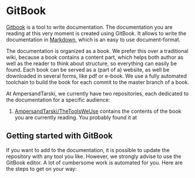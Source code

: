 # GitBook

[Gitbook](www.gitbook.com) is a tool to write documentation. The documentation you are reading at this very moment is created using GitBook. It allows to write the documentation in [Markdown](https://www.gitbook.com/book/gitbookio/markdown/details), which is an easy to use document-format.

The documentation is organized as a book. We prefer this over a traditional wiki, because a book contains a content part, which helps both author as well as the reader to think about structure, so everything can easily be found. Each book can be served as a (part of a) website, as well be downloaded in several forms, like pdf or e-book. We use a fully automated toolchain to build the book for each commit to the master branch of a book. 

At AmpersandTarski, we currently have two repositories, each dedicated to the documentation for a specific audience:

1. [AmpersandTarski/TheToolsWeUse](https://github.com/AmpersandTarski/TheToolsWeUse) contains the contents of the book you are currently reading. You probably found it at 

## Getting started with GitBook
If you want to add to the documentation, it is possible to update the repository with any tool you like. However, we strongly advise to use the GitBook editor. A lot of cumbersome work is automated for you. Here are the steps to get on your way:



